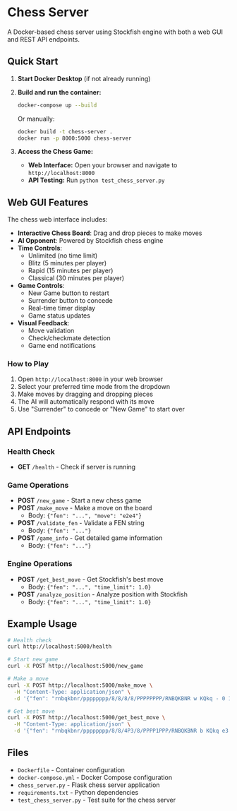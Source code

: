 # Chess Server

A Docker-based chess server using Stockfish engine with both a web GUI and REST API endpoints.

## Quick Start

1. **Start Docker Desktop** (if not already running)

2. **Build and run the container:**
   ```bash
   docker-compose up --build
   ```

   Or manually:
   ```bash
   docker build -t chess-server .
   docker run -p 8000:5000 chess-server
   ```

3. **Access the Chess Game:**
   - **Web Interface:** Open your browser and navigate to `http://localhost:8000`
   - **API Testing:** Run `python test_chess_server.py`

## Web GUI Features

The chess web interface includes:

- **Interactive Chess Board**: Drag and drop pieces to make moves
- **AI Opponent**: Powered by Stockfish chess engine
- **Time Controls**: 
  - Unlimited (no time limit)
  - Blitz (5 minutes per player)
  - Rapid (15 minutes per player)
  - Classical (30 minutes per player)
- **Game Controls**:
  - New Game button to restart
  - Surrender button to concede
  - Real-time timer display
  - Game status updates
- **Visual Feedback**: 
  - Move validation
  - Check/checkmate detection
  - Game end notifications

### How to Play

1. Open `http://localhost:8000` in your web browser
2. Select your preferred time mode from the dropdown
3. Make moves by dragging and dropping pieces
4. The AI will automatically respond with its move
5. Use "Surrender" to concede or "New Game" to start over

## API Endpoints

### Health Check
- **GET** `/health` - Check if server is running

### Game Operations
- **POST** `/new_game` - Start a new chess game
- **POST** `/make_move` - Make a move on the board
  - Body: `{"fen": "...", "move": "e2e4"}`
- **POST** `/validate_fen` - Validate a FEN string
  - Body: `{"fen": "..."}`
- **POST** `/game_info` - Get detailed game information
  - Body: `{"fen": "..."}`

### Engine Operations
- **POST** `/get_best_move` - Get Stockfish's best move
  - Body: `{"fen": "...", "time_limit": 1.0}`
- **POST** `/analyze_position` - Analyze position with Stockfish
  - Body: `{"fen": "...", "time_limit": 1.0}`

## Example Usage

```bash
# Health check
curl http://localhost:5000/health

# Start new game
curl -X POST http://localhost:5000/new_game

# Make a move
curl -X POST http://localhost:5000/make_move \
  -H "Content-Type: application/json" \
  -d '{"fen": "rnbqkbnr/pppppppp/8/8/8/8/PPPPPPPP/RNBQKBNR w KQkq - 0 1", "move": "e2e4"}'

# Get best move
curl -X POST http://localhost:5000/get_best_move \
  -H "Content-Type: application/json" \
  -d '{"fen": "rnbqkbnr/pppppppp/8/8/4P3/8/PPPP1PPP/RNBQKBNR b KQkq e3 0 1", "time_limit": 1.0}'
```

## Files

- `Dockerfile` - Container configuration
- `docker-compose.yml` - Docker Compose configuration
- `chess_server.py` - Flask chess server application
- `requirements.txt` - Python dependencies
- `test_chess_server.py` - Test suite for the chess server
